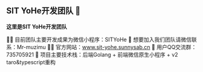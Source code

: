 ## SIT YoHe开发团队 👋

**这里是SIT YoHe开发团队**

🙋‍♀️ 目前团队主要开发成果为微信小程序：SITYoHe
🌈 想要加入我们团队请微信联系：Mr-muzimu
👩‍💻 官方网站：www.sit-yohe.sunnysab.cn
🍿 用户QQ交流群：735705921
🧙 项目主要技术栈：后端Golang + 前端微信原生小程序 + v2 taro&typescript重构

